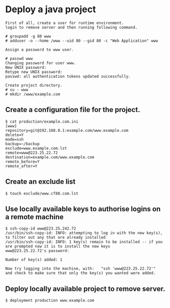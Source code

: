 Deploy a java project
=====
  
	First of all, create a user for runtime environment.
	login to remove server and then running following command.
	
	# groupadd -g 80 www
	# adduser -o --home /www --uid 80 --gid 80 -c "Web Application" www
	
	Assign a password to www user.

	# passwd www
	Changing password for user www.
	New UNIX password: 
	Retype new UNIX password: 
	passwd: all authentication tokens updated successfully.
	
	Create project directory.
	# su - www
	# mkdir /www/example.com


Create a configuration file for the project.
-----
	$ cat production/example.com.ini 
	[www]
	repository=git@192.168.0.1:example.com/www.example.com
	delete=Y
	mode=ssh
	backup=~/backup
	exclude=www.example.com.lst
	remote=www@223.25.22.72
	destination=example.com/www.example.com
	remote_before=Y
	remote_after=Y

Create an exclude list
-----

	$ touch exclude/www.cf88.com.lst


Use locally available keys to authorise logins on a remote machine
-----

	$ ssh-copy-id www@223.25.242.72
	/usr/bin/ssh-copy-id: INFO: attempting to log in with the new key(s), to filter out any that are already installed
	/usr/bin/ssh-copy-id: INFO: 1 key(s) remain to be installed -- if you are prompted now it is to install the new keys
	www@223.25.22.72's password: 
	
	Number of key(s) added: 1
	
	Now try logging into the machine, with:   "ssh 'www@223.25.22.72'"
	and check to make sure that only the key(s) you wanted were added.

Deploy locally available project to remove server.
-----

	$ deployment production www.example.com
